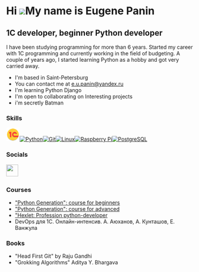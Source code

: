 Hi ![](https://user-images.githubusercontent.com/18350557/176309783-0785949b-9127-417c-8b55-ab5a4333674e.gif)My name is Eugene Panin
====================================================================================================================================

1C developer, beginner Python developer
---------------------------------------

I have been studying programming for more than 6 years. Started my career with 1C programming and currently working in the field of budgeting. A couple of years ago, I started learning Python as a hobby and got very carried away.

*  I'm based in Saint-Petersburg
*  You can contact me at [e.u.panin@yandex.ru](mailto:e.u.panin@yandex.ru)
*  I'm learning Python Django
*  I'm open to collaborating on Interesting projects
*  i'm secretly Batman

### Skills


<p align="left">
<a href="https://1c-dn.com/1c_enterprise/what_is_1c_enterprise/" target="_blank" rel="noreferrer"><img src="files/1cestart_94341.png" width="36" height="36" alt="1C" /></a><a href="https://www.python.org/" target="_blank" rel="noreferrer"><img src="https://raw.githubusercontent.com/danielcranney/readme-generator/main/public/icons/skills/python-colored.svg" width="36" height="36" alt="Python" /></a><a href="https://git-scm.com/" target="_blank" rel="noreferrer"><img src="https://raw.githubusercontent.com/danielcranney/readme-generator/main/public/icons/skills/git-colored.svg" width="36" height="36" alt="Git" /></a><a href="https://www.linux.org" target="_blank" rel="noreferrer"><img src="https://raw.githubusercontent.com/danielcranney/readme-generator/main/public/icons/skills/linux-colored.svg" width="36" height="36" alt="Linux" /></a><a href="https://www.raspberrypi.org/" target="_blank" rel="noreferrer"><img src="https://raw.githubusercontent.com/danielcranney/readme-generator/main/public/icons/skills/raspberrypi-colored.svg" width="36" height="36" alt="Raspberry Pi" /></a><a href="https://www.postgresql.org/" target="_blank" rel="noreferrer"><img src="https://raw.githubusercontent.com/danielcranney/readme-generator/main/public/icons/skills/postgresql-colored.svg" width="36" height="36" alt="PostgreSQL" /></a>
</p>


### Socials

<p align="left"> <a href="https://www.github.com/epanin" target="_blank" rel="noreferrer"> <picture> <source media="(prefers-color-scheme: dark)" srcset="https://raw.githubusercontent.com/danielcranney/readme-generator/main/public/icons/socials/github-dark.svg" /> <source media="(prefers-color-scheme: light)" srcset="https://raw.githubusercontent.com/danielcranney/readme-generator/main/public/icons/socials/github.svg" /> <img src="https://raw.githubusercontent.com/danielcranney/readme-generator/main/public/icons/socials/github.svg" width="32" height="32" /> </picture> </a></p>

### Courses 

- <a href="https://stepik.org/cert/1266399?lang=en">"Python Generation": course for beginners</a>
- <a href="https://stepik.org/cert/2270017?lang=en">"Python Generation": course for advanced</a>
- <a href="https://ru.hexlet.io/programs/python">"Hexlet: Profession python-developer</a>
- DevOps для 1С. Онлайн-интенсив. А. Аюханов, А. Кунташов, Е. Ванжула

### Books

- "Head First Git" by Raju Gandhi
- "Grokking Algorithms" Aditya Y. Bhargava
